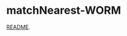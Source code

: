 # matchNearest-WORM

[README](https://github.com/dmparrishphd/matchNearest-CORW/blob/main/README.md).
